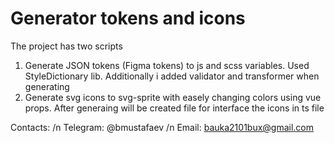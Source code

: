 # Generator tokens and icons
The project has two scripts 
1. Generate JSON tokens (Figma tokens) to js and scss variables. Used StyleDictionary lib. Additionally i added validator and transformer when generating
2. Generate svg icons to svg-sprite with easely changing colors using vue props. After generaing will be created file for interface the icons in ts file

Contacts: /n
Telegram: @bmustafaev /n
Email: bauka2101bux@gmail.com